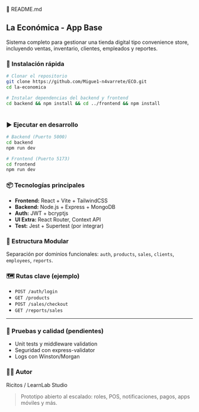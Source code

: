 📘 README.md
## La Económica - App Base
Sistema completo para gestionar una tienda digital tipo convenience store, incluyendo ventas, inventario, clientes, empleados y reportes.

### 🚀 Instalación rápida
```bash
# Clonar el repositorio
git clone https://github.com/Migue1-n4varrete/ECO.git
cd la-economica

# Instalar dependencias del backend y frontend
cd backend && npm install && cd ../frontend && npm install
```

#
### ▶️ Ejecutar en desarrollo
```bash
# Backend (Puerto 5000)
cd backend
npm run dev

# Frontend (Puerto 5173)
cd frontend
npm run dev
```

### 📦 Tecnologías principales
- **Frontend:** React + Vite + TailwindCSS
- **Backend:** Node.js + Express + MongoDB
- **Auth:** JWT + bcryptjs
- **UI Extra:** React Router, Context API
- **Test:** Jest + Supertest (por integrar)

### 📁 Estructura Modular
Separación por dominios funcionales: `auth`, `products`, `sales`, `clients`, `employees`, `reports`.

### 🗺️ Rutas clave (ejemplo)
- `POST /auth/login`
- `GET /products`
- `POST /sales/checkout`
- `GET /reports/sales`

---

### 🧪 Pruebas y calidad (pendientes)
- Unit tests y middleware validation
- Seguridad con express-validator
- Logs con Winston/Morgan

### 🧑‍💻 Autor
Ricitos / LearnLab Studio

> Prototipo abierto al escalado: roles, POS, notificaciones, pagos, apps móviles y más.
